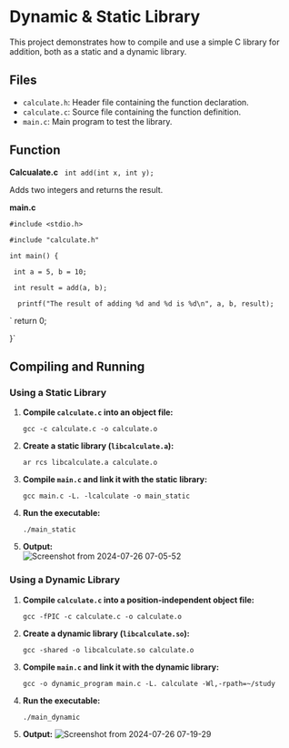 # Dynamic & Static Library

This project demonstrates how to compile and use a simple C library for addition, both as a static and a dynamic library.

## Files

- `calculate.h`: Header file containing the function declaration.
- `calculate.c`: Source file containing the function definition.
- `main.c`: Main program to test the library.

## Function

**Calcualate.c**
`
int add(int x, int y);`

Adds two integers and returns the result.

**main.c**

`#include <stdio.h>`

`#include "calculate.h"`

`int main() {`

   ` int a = 5, b = 10;`
   
   ` int result = add(a, b);`
   
  `  printf("The result of adding %d and %d is %d\n", a, b, result);`
  
   ` return 0;
   
}`

## Compiling and Running

### Using a Static Library

1.  **Compile `calculate.c` into an object file:**
    

    
    `gcc -c calculate.c -o calculate.o` 
    
2.  **Create a static library (`libcalculate.a`):**
    
    `ar rcs libcalculate.a calculate.o` 
    
3.  **Compile `main.c` and link it with the static library:**
    
    `gcc main.c -L. -lcalculate -o main_static` 
    
4.  **Run the executable:**
    
    `./main_static` 
 5.  **Output:**   
![Screenshot from 2024-07-26 07-05-52](https://github.com/user-attachments/assets/4d832768-fed0-4204-b4cd-d5e7b51b5f2d)

### Using a Dynamic Library

1.  **Compile `calculate.c` into a position-independent object file:**
    
    `gcc -fPIC -c calculate.c -o calculate.o` 
    
2.  **Create a dynamic library (`libcalculate.so`):**
    
    `gcc -shared -o libcalculate.so calculate.o` 
    
3.  **Compile `main.c` and link it with the dynamic library:**
    
    `gcc -o dynamic_program main.c -L. calculate -Wl,-rpath=~/study 
` 
   
    
4.  **Run the executable:**
   
    `./main_dynamic`

    
4.  **Output:**
   ![Screenshot from 2024-07-26 07-19-29](https://github.com/user-attachments/assets/59c656c9-bbbd-4199-b9f0-bc9b62e6aceb)
